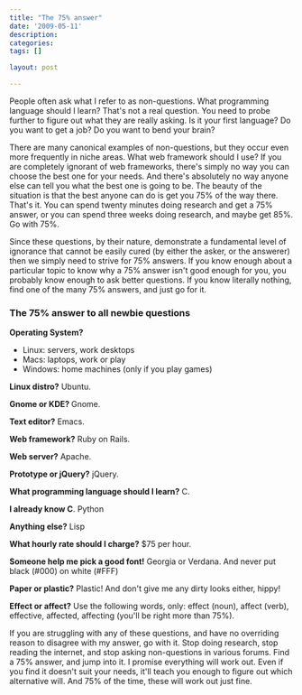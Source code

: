 ```yaml
---
title: "The 75% answer"
date: '2009-05-11'
description:
categories:
tags: []

layout: post

---
```

People often ask what I refer to as non-questions. What programming language should I learn? That's not a real question. You need to probe further to figure out what they are really asking. Is it your first language? Do you want to get a job? Do you want to bend your brain?

There are many canonical examples of non-questions, but they occur even more frequently in niche areas. What web framework should I use? If you are completely ignorant of web frameworks, there's simply no way you can choose the best one for your needs. And there's absolutely no way anyone else can tell you what the best one is going to be. The beauty of the situation is that the best anyone can do is get you 75% of the way there. That's it. You can spend twenty minutes doing research and get a 75% answer, or you can spend three weeks doing research, and maybe get 85%. Go with 75%.

Since these questions, by their nature, demonstrate a fundamental level of ignorance that cannot be easily cured (by either the asker, or the answerer) then we simply need to strive for 75% answers. If you know enough about a particular topic to know why a 75% answer isn't good enough for you, you probably know enough to ask better questions. If you know literally nothing, find one of the many 75% answers, and just go for it.
<h3>The 75% answer to all newbie questions</h3>
<strong>Operating System?</strong>
<ul>
	<li>Linux: servers, work desktops</li>
	<li>Macs: laptops, work or play</li>
	<li>Windows: home machines (only if you play games)</li>
</ul>
<strong>Linux distro?</strong> Ubuntu.

<strong>Gnome or KDE? </strong>Gnome.

<strong>Text editor?</strong> Emacs.

<strong>Web framework?</strong> Ruby on Rails.

<strong>Web server?</strong> Apache.

<strong>Prototype or jQuery?</strong> jQuery.

<strong>What programming language should I learn?</strong> C.

<strong>I already know C</strong>. Python

<strong>Anything else?</strong> Lisp

<strong>What hourly rate should I charge?</strong> $75 per hour.

<strong>Someone help me pick a good font!</strong> Georgia or Verdana. And never put black (#000) on white (#FFF)

<strong>Paper or plastic?</strong> Plastic! And don't give me any dirty looks either, hippy!

<strong>Effect or affect?</strong> Use the following words, only: effect (noun), affect (verb), effective, affected, affecting (you'll be right more than 75%).

If you are struggling with any of these questions, and have no overriding reason to disagree with my answer, go with it. Stop doing research, stop reading the internet, and stop asking non-questions in various forums. Find a 75% answer, and jump into it. I promise everything will work out. Even if you find it doesn't suit your needs, it'll teach you enough to figure out which alternative will. And 75% of the time, these will work out just fine.